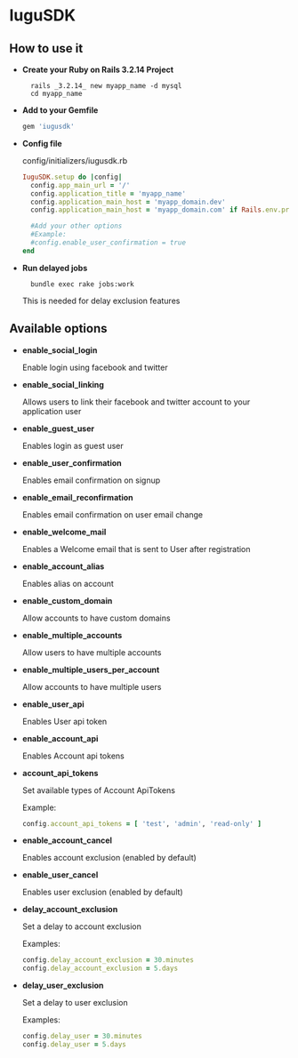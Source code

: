 IuguSDK
=========

How to use it
---------

- **Create your Ruby on Rails 3.2.14 Project**

        rails _3.2.14_ new myapp_name -d mysql
        cd myapp_name

- **Add to your Gemfile**
  
  ```ruby
  gem 'iugusdk'
  ```

- **Config file**

  config/initializers/iugusdk.rb

  ```ruby
  IuguSDK.setup do |config|
    config.app_main_url = '/'
    config.application_title = 'myapp_name'
    config.application_main_host = 'myapp_domain.dev'
    config.application_main_host = 'myapp_domain.com' if Rails.env.production?

    #Add your other options
    #Example:
    #config.enable_user_confirmation = true
  end
  ```

- **Run delayed jobs**

        bundle exec rake jobs:work

  This is needed for delay exclusion features


Available options
-----------

- **enable_social_login**

  Enable login using facebook and twitter

- **enable_social_linking**

  Allows users to link their facebook and twitter account to your application user

- **enable_guest_user**

  Enables login as guest user

- **enable_user_confirmation**

  Enables email confirmation on signup

- **enable_email_reconfirmation**

  Enables email confirmation on user email change

- **enable_welcome_mail**

  Enables a Welcome email that is sent to User after registration

- **enable_account_alias**
  
  Enables alias on account

- **enable_custom_domain**

  Allow accounts to have custom domains

- **enable_multiple_accounts**
  
  Allow users to have multiple accounts

- **enable_multiple_users_per_account**

  Allow accounts to have multiple users

- **enable_user_api**

  Enables User api token

- **enable_account_api**

  Enables Account api tokens

- **account_api_tokens**

  Set available types of Account ApiTokens

  Example:

  ```ruby
  config.account_api_tokens = [ 'test', 'admin', 'read-only' ]
  ```

- **enable_account_cancel**

  Enables account exclusion (enabled by default)

- **enable_user_cancel**

  Enables user exclusion (enabled by default)

- **delay_account_exclusion**

  Set a delay to account exclusion
  
  Examples:

  ```ruby  
  config.delay_account_exclusion = 30.minutes
  config.delay_account_exclusion = 5.days
  ```

- **delay_user_exclusion**

  Set a delay to user exclusion
  
  Examples:
  
  ```ruby
  config.delay_user = 30.minutes
  config.delay_user = 5.days
  ```
